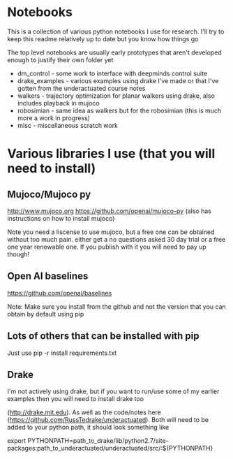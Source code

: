 # Notebooks

This is a collection of various python notebooks I use for research. I'll try to keep this readme relatively up to date but you know how things go

The top level notebooks are usually early prototypes that aren't developed enough to justify their own folder yet

* dm_control - some work to interface with deepminds control suite
* drake_examples - various examples using drake I've made or that I've gotten from the underactuated course notes
* walkers - trajectory optimization for planar walkers using drake, also includes playback in mujoco
* robosimian - same idea as walkers but for the robosimian (this is much more a work in progress)
* misc - miscellaneous scratch work

# Various libraries I use (that you will need to install)

## Mujoco/Mujoco py
http://www.mujoco.org
https://github.com/openai/mujoco-py (also has instructions on how to install mujoco)

Note you need a liscense to use mujoco, but a free one can be obtained without too much pain. either get a no questions asked 30 day trial or a free one year renewable one. If you publish with it you will need to pay up though!

## Open AI baselines
https://github.com/openai/baselines

Note: Make sure you install from the github and not the version that you can obtain by default using pip

## Lots of others that can be installed with pip

Just use pip -r install requirements.txt




## Drake
I'm not actively using drake, but if you want to run/use some of my earlier examples then you will need to install drake too

(http://drake.mit.edu). As well as the code/notes here 
(https://github.com/RussTedrake/underactuated). Both will need to be added to 
your python path, it should look something like

export PYTHONPATH=path_to_drake/lib/python2.7/site-packages:path_to_underactuated/underactuated/src/:${PYTHONPATH}
